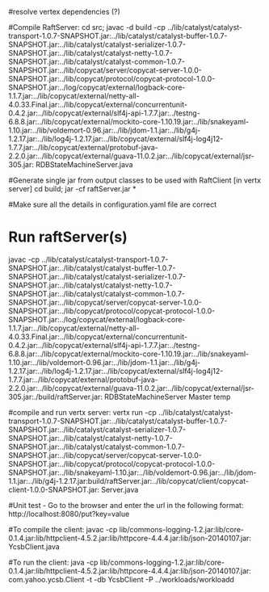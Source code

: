 #resolve vertex dependencies (?)

#Compile RaftServer:
cd src;
javac -d build -cp ../lib/catalyst/catalyst-transport-1.0.7-SNAPSHOT.jar:../lib/catalyst/catalyst-buffer-1.0.7-SNAPSHOT.jar:../lib/catalyst/catalyst-serializer-1.0.7-SNAPSHOT.jar:../lib/catalyst/catalyst-netty-1.0.7-SNAPSHOT.jar:../lib/catalyst/catalyst-common-1.0.7-SNAPSHOT.jar:../lib/copycat/server/copycat-server-1.0.0-SNAPSHOT.jar:../lib/copycat/protocol/copycat-protocol-1.0.0-SNAPSHOT.jar:../log/copycat/external/logback-core-1.1.7.jar:../lib/copycat/external/netty-all-4.0.33.Final.jar:../lib/copycat/external/concurrentunit-0.4.2.jar:../lib/copycat/external/slf4j-api-1.7.7.jar:../testng-6.8.8.jar:../lib/copycat/external/mockito-core-1.10.19.jar:../lib/snakeyaml-1.10.jar:../lib/voldemort-0.96.jar:../lib/jdom-1.1.jar:../lib/g4j-1.2.17.jar:../lib/log4j-1.2.17.jar:../lib/copycat/external/slf4j-log4j12-1.7.7.jar:../lib/copycat/external/protobuf-java-2.2.0.jar:../lib/copycat/external/guava-11.0.2.jar:../lib/copycat/external/jsr-305.jar: RDBStateMachineServer.java

#Generate single jar from output classes to be used with RaftClient [in vertx server]
cd build; jar -cf raftServer.jar *

#Make sure all the details in configuration.yaml file are correct
# Run raftServer(s)
javac -cp ../lib/catalyst/catalyst-transport-1.0.7-SNAPSHOT.jar:../lib/catalyst/catalyst-buffer-1.0.7-SNAPSHOT.jar:../lib/catalyst/catalyst-serializer-1.0.7-SNAPSHOT.jar:../lib/catalyst/catalyst-netty-1.0.7-SNAPSHOT.jar:../lib/catalyst/catalyst-common-1.0.7-SNAPSHOT.jar:../lib/copycat/server/copycat-server-1.0.0-SNAPSHOT.jar:../lib/copycat/protocol/copycat-protocol-1.0.0-SNAPSHOT.jar:../log/copycat/external/logback-core-1.1.7.jar:../lib/copycat/external/netty-all-4.0.33.Final.jar:../lib/copycat/external/concurrentunit-0.4.2.jar:../lib/copycat/external/slf4j-api-1.7.7.jar:../testng-6.8.8.jar:../lib/copycat/external/mockito-core-1.10.19.jar:../lib/snakeyaml-1.10.jar:../lib/voldemort-0.96.jar:../lib/jdom-1.1.jar:../lib/g4j-1.2.17.jar:../lib/log4j-1.2.17.jar:../lib/copycat/external/slf4j-log4j12-1.7.7.jar:../lib/copycat/external/protobuf-java-2.2.0.jar:../lib/copycat/external/guava-11.0.2.jar:../lib/copycat/external/jsr-305.jar:./build/raftServer.jar: RDBStateMachineServer Master temp

#compile and run vertx server: 
vertx run -cp ../lib/catalyst/catalyst-transport-1.0.7-SNAPSHOT.jar:../lib/catalyst/catalyst-buffer-1.0.7-SNAPSHOT.jar:../lib/catalyst/catalyst-serializer-1.0.7-SNAPSHOT.jar:../lib/catalyst/catalyst-netty-1.0.7-SNAPSHOT.jar:../lib/catalyst/catalyst-common-1.0.7-SNAPSHOT.jar:../lib/copycat/server/copycat-server-1.0.0-SNAPSHOT.jar:../lib/copycat/protocol/copycat-protocol-1.0.0-SNAPSHOT.jar:../lib/snakeyaml-1.10.jar:../lib/voldemort-0.96.jar:../lib/jdom-1.1.jar:../lib/g4j-1.2.17.jar:build/raftServer.jar:../lib/copycat/client/copycat-client-1.0.0-SNAPSHOT.jar: Server.java

#Unit test - Go to the browser and enter the url in the following format:
http://localhost:8080/put?key=value

#To compile the client: 
javac -cp lib/commons-logging-1.2.jar:lib/core-0.1.4.jar:lib/httpclient-4.5.2.jar:lib/httpcore-4.4.4.jar:lib/json-20140107.jar: YcsbClient.java

#To run the client: 
java -cp lib/commons-logging-1.2.jar:lib/core-0.1.4.jar:lib/httpclient-4.5.2.jar:lib/httpcore-4.4.4.jar:lib/json-20140107.jar: com.yahoo.ycsb.Client -t -db YcsbClient -P ../workloads/workloadd
